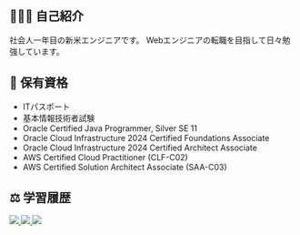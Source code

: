 ## 👨🏻‍🎓 自己紹介
社会人一年目の新米エンジニアです。
Webエンジニアの転職を目指して日々勉強しています。

## 📝 保有資格
+ ITパスポート
+ 基本情報技術者試験
+ Oracle Certified Java Programmer, Silver SE 11
+ Oracle Cloud Infrastructure 2024 Certified Foundations Associate
+ Oracle Cloud Infrastructure 2024 Certified Architect Associate
+ AWS Certified Cloud Practitioner (CLF-C02)
+ AWS Certified Solution Architect Associate (SAA-C03)

## ⚖️ 学習履歴
<a href="https://github.com/anuraghazra/github-readme-stats">
   <img src="https://github-readme-stats.vercel.app/api/top-langs/?username=kw35670">
</a>
<a href="https://github.com/kw35670">
   <img src="https://github-readme-stats.vercel.app/api?username=kw35670&hide=contribs&count_private=true&show_icons=true">
</a>
<a href="https://github.com/ryo-ma/github-profile-trophy">
   <img src="https://github-profile-trophy.vercel.app/?username=kw35670&column=7">
</a>

